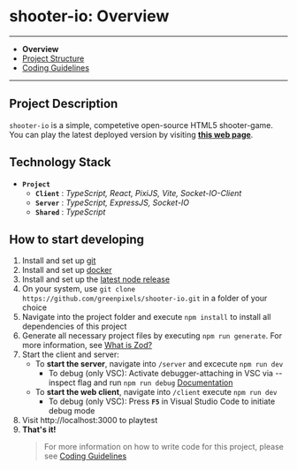 # shooter-io: Overview

---

-   **Overview**
-   [Project Structure](./ProjectStructure.md)
-   [Coding Guidelines](./CodingGuidelines.md)

---

## Project Description

`shooter-io` is a simple, competetive open-source HTML5 shooter-game.
You can play the latest deployed version by visiting **[this web page](http://217.160.53.253/)**.

## Technology Stack

-   **`Project`**
    -   **`Client`** : _TypeScript, React, PixiJS, Vite, Socket-IO-Client_
    -   **`Server`** : _TypeScript, ExpressJS, Socket-IO_
    -   **`Shared`** : _TypeScript_

## How to start developing

1. Install and set up [git](https://git-scm.com/)
2. Install and set up [docker](https://docs.docker.com/compose/install/)
3. Install and set up the [latest node release](https://nodejs.org/en)
4. On your system, use `git clone https://github.com/greenpixels/shooter-io.git` in a folder of your choice
5. Navigate into the project folder and execute `npm install` to install all dependencies of this project
6. Generate all necessary project files by executing `npm run generate`. For more information, see [What is Zod?](./shared/dtos/WhatIsZod.md)
7. Start the client and server:
    - To **start the server**, navigate into `/server` and excecute `npm run dev`
        - To debug (only VSC): Activate debugger-attaching in VSC via --inspect flag and run `npm run debug` [Documentation](https://code.visualstudio.com/Docs/editor/debugging)
    - To **start the web client**, navigate into `/client` execute `npm run dev`
        - To debug (only VSC): Press **`F5`** in Visual Studio Code to initiate debug mode
8. Visit http://localhost:3000 to playtest
9. **That's it!**
    > For more information on how to write code for this project, please see [Coding Guidelines](./CodingGuidelines.md)
